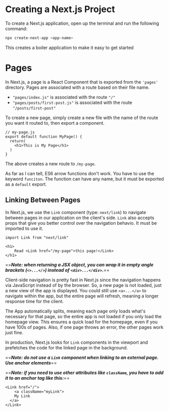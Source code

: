 # Creating a Next.js Project

To create a Next.js application, open up the terminal and run the following command:

```bash
npx create-next-app <app-name>
```

This creates a boiler application to make it easy to get started

# Pages

In Next.js, a page is a React Component that is exported from the `'pages'` directory. Pages are associated with a route based on their file name.

- `"pages/index.js"` is associated with the route `"/"`
- `"pages/posts/first-post.js"` is associated with the route `"/posts/first-post"`

To create a new page, simply create a new file with the name of the route you want it routed to, then export a component.

```JSX
// my-page.js
export default function MyPage() {
  return(
    <h1>This is My Page</h1>
  )
}
```

The above creates a new route to `/my-page`.

As far as I can tell, ES6 arrow functions don't work. You have to use the keyword `funciton`. The function can have any name, but it must be exported as a `default` export.

## Linking Between Pages

In Next.js, we use the `Link` component (type: `next/link`) to navigate between pages in our application on the client's side. `Link` also accepts props that give you better control over the navigation behavio. It must be imported to use it.

```JSX
import Link from "next/link"
            
<h1>
    Read <Link href="/my-page">this page!</Link>
</h1>
```

==***Note: when returning a JSX object, you can wrap it in empty angle brackets (`<>...</>`) instead of `<div>...</div>`.***==

Client-side navigation is pretty fast in Next.js since the navigation happens via JavaScript instead of by the browser. So, a new page is not loaded, just a new view of the app is displayed. You could still use `<a>...</a>` to navigate within the app, but the entire page will refresh, meaning a longer response time for the client.

The App automatically splits, meaning each page only loads what's necessary for that page, so the entire app is not loaded if you only load the homepage view. This ensures a quick load for the homepage, even if you have 100s of pages. Also, if one page throws an error, the other pages work just fine.

In production, Next.js looks for `Link` components in the viewport and prefetches the code for the linked page in the background.

==***Note: do not use a `Link` component when linking to an external page. Use anchor elements***==

==***Note: if you need to use other attributes like `className`, you have to add it to an anchor tag like this:***==

```JSX
<Link href="/">
    <a className="myLink">
    My Link
  </a>
</Link>
```

